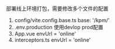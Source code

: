 部署线上环境打包，需要修改多个文件的配置
1. config/vite.config.base.ts
  base: '/kpm/'
2. .env.production
  使用devlop prod配置
3. App.vue
  envUrl = 'online'
4. interceptors.ts
  envUrl = 'online'
